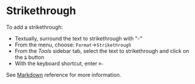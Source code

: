 # Strikethrough

To add a strikethrough:

- Textually, surround the text to strikethrough with "-"
- From the menu, choose: `Format`→`Strikethrough`
- From the _Tools_ sidebar tab, select the text to strikethrough and click on the ~~`S`~~ button
- With the keyboard shortcut, enter `⌘-`

See  [Markdown](/stylo/documentation/markdown#md-strikethrough) reference for more information. 
